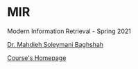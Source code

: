 # MIR
Modern Information Retrieval - Spring 2021


[Dr. Mahdieh Soleymani Baghshah](https://scholar.google.com/citations?user=S1U0KlgAAAAJ&hl=en "Lecturer")

[Course's Homepage](http://ce.sharif.edu/courses/99-00/2/ce324-1/ "Course's Homepage")
